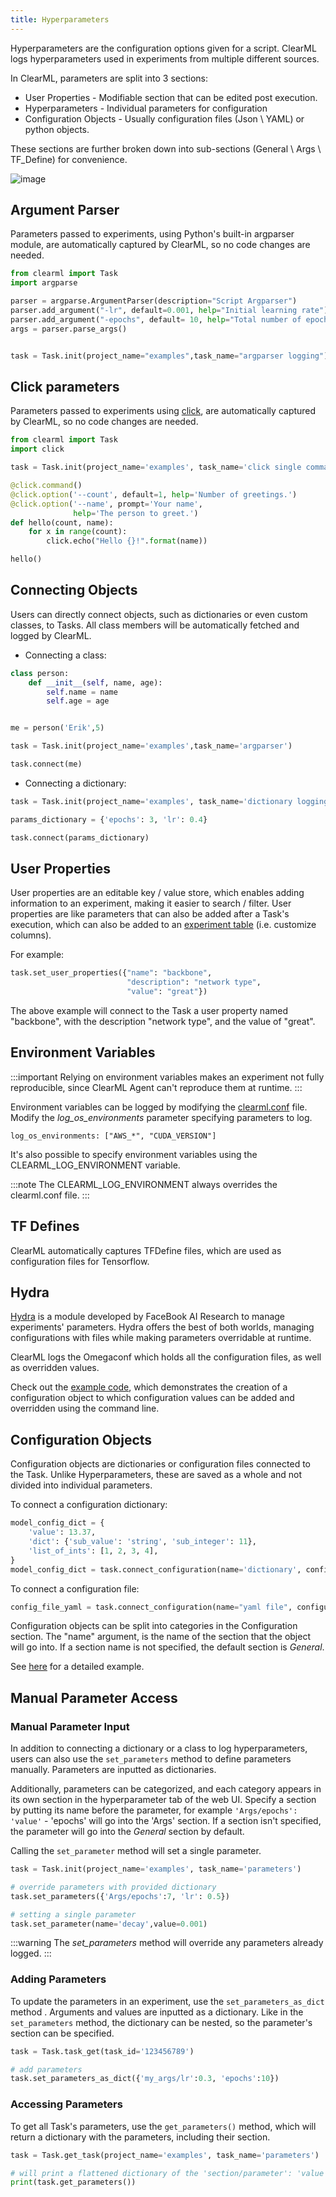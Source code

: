 ```yaml
---
title: Hyperparameters
---
```


Hyperparameters are the configuration options given for a script.
ClearML logs hyperparameters used in experiments from multiple different sources.

In ClearML, parameters are split into 3 sections:
- User Properties - Modifiable section that can be edited post execution.
- Hyperparameters - Individual parameters for configuration
- Configuration Objects - Usually configuration files (Json \ YAML) or python objects. 
  
These sections are further broken down into sub-sections (General \ Args \ TF_Define) for convenience.

![image](../img/hyperparameters_sections.png)

## Argument Parser
Parameters passed to experiments, using Python's built-in argparser module, are automatically captured by ClearML, so no code 
changes are needed.

```python
from clearml import Task
import argparse

parser = argparse.ArgumentParser(description="Script Argparser")
parser.add_argument("-lr", default=0.001, help="Initial learning rate")
parser.add_argument("-epochs", default= 10, help="Total number of epochs")
args = parser.parse_args()


task = Task.init(project_name="examples",task_name="argparser logging")
``` 

## Click parameters

Parameters passed to experiments using [click](https://click.palletsprojects.com/en/8.0.x/), are automatically captured 
by ClearML, so no code changes are needed.

```python
from clearml import Task
import click

task = Task.init(project_name='examples', task_name='click single command')

@click.command()
@click.option('--count', default=1, help='Number of greetings.')
@click.option('--name', prompt='Your name',
              help='The person to greet.')
def hello(count, name):
    for x in range(count):
        click.echo("Hello {}!".format(name))

hello()
```


## Connecting Objects

Users can directly connect objects, such as dictionaries or even custom classes, to Tasks.
All class members will be automatically fetched and logged by ClearML.

* Connecting a class:
```python
class person:
    def __init__(self, name, age):
        self.name = name
        self.age = age


me = person('Erik',5)

task = Task.init(project_name='examples',task_name='argparser')

task.connect(me)
```

* Connecting a dictionary:
```python
task = Task.init(project_name='examples', task_name='dictionary logging')

params_dictionary = {'epochs': 3, 'lr': 0.4}

task.connect(params_dictionary)
```

## User Properties

User properties are an editable key / value store, which enables adding information to an experiment, 
making it easier to search / filter. User properties are like parameters that can also be added after a Task's execution, which 
can also be added to an [experiment table](../webapp/webapp_exp_table.md) (i.e. customize columns). 

For example:
```python
task.set_user_properties({"name": "backbone", 
                          "description": "network type", 
                          "value": "great"})
```

The above example will connect to the Task a user property named "backbone", with the description "network type", and
the value of "great". 

## Environment Variables

:::important
Relying on environment variables makes an experiment not fully reproducible, since ClearML Agent can't reproduce them at 
runtime.
:::

Environment variables can be logged by modifying the [clearml.conf](../configs/clearml_conf) file. Modify the *log_os_environments* 
parameter specifying parameters to log.

`log_os_environments: ["AWS_*", "CUDA_VERSION"]`

It's also possible to specify environment variables using the CLEARML_LOG_ENVIRONMENT variable.

:::note
The CLEARML_LOG_ENVIRONMENT always overrides the clearml.conf file. 
:::

## TF Defines

ClearML automatically captures TFDefine files, which are used as configuration files for Tensorflow.

## Hydra

[Hydra](https://github.com/facebookresearch/hydra) is a module developed by FaceBook AI Research to manage experiments' 
parameters. Hydra offers the best of both worlds, managing configurations with files while making parameters overridable at runtime.

ClearML logs the Omegaconf which holds all the configuration files, as well as overridden values. 

Check out the [example code](https://github.com/allegroai/clearml/blob/master/examples/frameworks/hydra/hydra_example.py),
which demonstrates the creation of a configuration object to which configuration values can be added and overridden using the 
command line.

## Configuration Objects

Configuration objects are dictionaries or configuration files connected to the Task. Unlike Hyperparameters, these are saved as a whole and not
divided into individual parameters.

To connect a configuration dictionary:
```python
model_config_dict = {
    'value': 13.37,
    'dict': {'sub_value': 'string', 'sub_integer': 11},
    'list_of_ints': [1, 2, 3, 4],
}
model_config_dict = task.connect_configuration(name='dictionary', configuration=model_config_dict)
```


To connect a configuration file:
```python
config_file_yaml = task.connect_configuration(name="yaml file", configuration='path/to/configuration/file.yaml', )
```

Configuration objects can be split into categories in the Configuration section.
The "name" argument, is the name of the section that the object will go into. If a section name is not specified, the default section is *General*.

See [here](https://github.com/allegroai/clearml/blob/master/examples/reporting/model_config.py) for a detailed example.

## Manual Parameter Access

### Manual Parameter Input

In addition to connecting a dictionary or a class to log hyperparameters, users can also use the `set_parameters` method 
 to define parameters manually. Parameters are inputted as dictionaries. 

Additionally, parameters can be categorized, and each category appears in its own section in the hyperparameter tab of the web UI. 
Specify a section by putting its name before the parameter, for example `'Args/epochs': 'value'` - 'epochs' will go into the 
'Args' section. If a section isn't specified, the parameter will go into the *General* section by default.

Calling the `set_parameter` method will set a single parameter.

```python
task = Task.init(project_name='examples', task_name='parameters')

# override parameters with provided dictionary 
task.set_parameters({'Args/epochs':7, 'lr': 0.5})

# setting a single parameter
task.set_parameter(name='decay',value=0.001)
```
:::warning
The *set_parameters* method will override any parameters already logged.
:::

### Adding Parameters
To update the parameters in an experiment, use the `set_parameters_as_dict` method . Arguments and values are inputted as a dictionary.
Like in the `set_parameters` method, the dictionary can be nested, so the parameter's section can be specified.

```python
task = Task.task_get(task_id='123456789')

# add parameters
task.set_parameters_as_dict({'my_args/lr':0.3, 'epochs':10})
```


### Accessing Parameters 

To get all Task's parameters, use the `get_parameters()` method, which will return a dictionary with the parameters, including 
their section. 

```python
task = Task.get_task(project_name='examples', task_name='parameters')

# will print a flattened dictionary of the 'section/parameter': 'value' pairs. {'Args/epochs': '7', 'General/lr': '0.5'}  
print(task.get_parameters())
```
